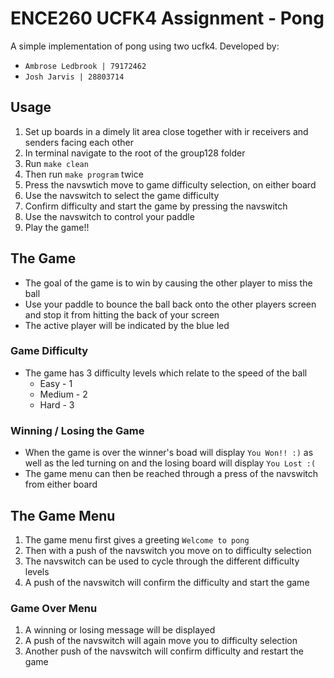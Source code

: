 # ENCE260 UCFK4 Assignment - Pong

A simple implementation of pong using two ucfk4. Developed by:
- `Ambrose Ledbrook | 79172462`
- `Josh Jarvis | 28803714`

## Usage
1. Set up boards in a dimely lit area close together with ir receivers and
  senders facing each other
2. In terminal navigate to the root of the group128 folder
3. Run `make clean`
4. Then run `make program` twice
5. Press the navswtich move to game difficulty selection, on either board
6. Use the navswitch to select the game difficulty
7. Confirm difficulty and start the game by pressing the navswitch
8. Use the navswitch to control your paddle
9. Play the game!!

## The Game
- The goal of the game is to win by causing the other player to miss the ball
- Use your paddle to bounce the ball back onto the other players screen and
  stop it from hitting the back of your screen
- The active player will be indicated by the blue led

### Game Difficulty
- The game has 3 difficulty levels which relate to the speed of the ball
    * Easy - 1
    * Medium - 2
    * Hard - 3

### Winning / Losing the Game
- When the game is over the winner's boad will display `You Won!! :)` as well
  as the led turning on and the losing board will display `You Lost :(`
- The game menu can then be reached through a press of the navswitch from either
  board

## The Game Menu
1. The game menu first gives a greeting `Welcome to pong`
2. Then with a push of the navswitch you move on to difficulty selection
3. The navswitch can be used to cycle through the different difficulty levels
4. A push of the navswitch will confirm the difficulty and start the game

### Game Over Menu
1. A winning or losing message will be displayed
2. A push of the navswitch will again move you to difficulty selection
3. Another push of the navswitch will confirm difficulty and restart the game
